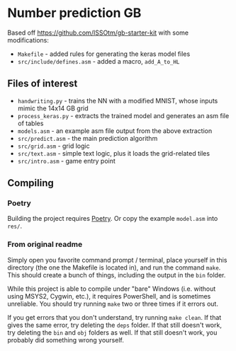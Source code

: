 # Number prediction GB

Based off https://github.com/ISSOtm/gb-starter-kit with some modifications:
* `Makefile` - added rules for generating the keras model files
* `src/include/defines.asm` - added a macro, `add_A_to_HL`

## Files of interest

* `handwriting.py` - trains the NN with a modified MNIST, whose inputs mimic the 14x14 GB grid
* `process_keras.py` - extracts the trained model and generates an asm file of tables
* `models.asm` - an example asm file output from the above extraction
* `src/predict.asm` - the main prediction algorithm
* `src/grid.asm` - grid logic
* `src/text.asm` - simple text logic, plus it loads the grid-related tiles
* `src/intro.asm` - game entry point

## Compiling

### Poetry

Building the project requires [Poetry](https://python-poetry.org/docs/). Or copy the example `model.asm` into `res/`.

### From original readme

Simply open you favorite command prompt / terminal, place yourself in this directory (the one the Makefile is located in), and run the command `make`. This should create a bunch of things, including the output in the `bin` folder.

While this project is able to compile under "bare" Windows (i.e. without using MSYS2, Cygwin, etc.), it requires PowerShell, and is sometimes unreliable. You should try running `make` two or three times if it errors out.

If you get errors that you don't understand, try running `make clean`. If that gives the same error, try deleting the `deps` folder. If that still doesn't work, try deleting the `bin` and `obj` folders as well. If that still doesn't work, you probably did something wrong yourself.
